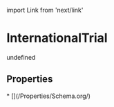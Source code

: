import Link from 'next/link'
# InternationalTrial

undefined

## Properties

<Grid>
* [](/Properties/Schema.org/)

</Grid>

